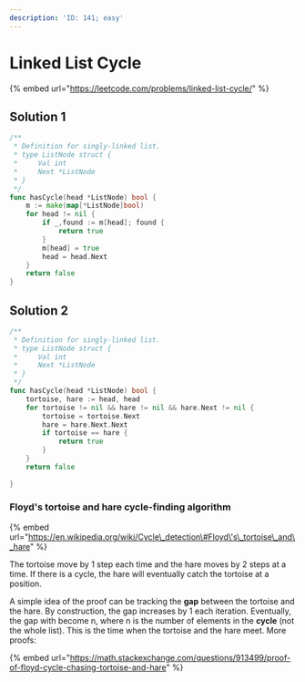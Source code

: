 ```yaml
---
description: 'ID: 141; easy'
---
```


# Linked List Cycle

{% embed url="https://leetcode.com/problems/linked-list-cycle/" %}

## Solution 1

```go
/**
 * Definition for singly-linked list.
 * type ListNode struct {
 *     Val int
 *     Next *ListNode
 * }
 */
func hasCycle(head *ListNode) bool {
    m := make(map[*ListNode]bool)
    for head != nil {
        if _,found := m[head]; found {
            return true
        }
        m[head] = true
        head = head.Next
    }
    return false
}
```

## Solution 2

```go
/**
 * Definition for singly-linked list.
 * type ListNode struct {
 *     Val int
 *     Next *ListNode
 * }
 */
func hasCycle(head *ListNode) bool {
    tortoise, hare := head, head
    for tortoise != nil && hare != nil && hare.Next != nil {
        tortoise = tortoise.Next
        hare = hare.Next.Next
        if tortoise == hare {
            return true
        }
    }
    return false
    
}
```

### Floyd's tortoise and hare cycle-finding algorithm

{% embed url="https://en.wikipedia.org/wiki/Cycle\_detection\#Floyd\'s\_tortoise\_and\_hare" %}

The tortoise move by 1 step each time and the hare moves by 2 steps at a time. If there is a cycle, the hare will eventually catch the tortoise at a position.

A simple idea of the proof can be tracking the **gap** between the tortoise and the hare. By construction, the gap increases by 1 each iteration. Eventually, the gap with become n, where n is the number of elements in the **cycle** \(not the whole list\). This is the time when the tortoise and the hare meet. More proofs:

{% embed url="https://math.stackexchange.com/questions/913499/proof-of-floyd-cycle-chasing-tortoise-and-hare" %}

